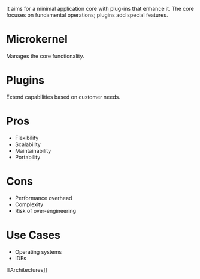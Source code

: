 It aims for a minimal application core with plug-ins that enhance it. The core focuses on fundamental operations; plugins add special features.

# Microkernel
Manages the core functionality.
# Plugins
Extend capabilities based on customer needs.

# Pros
- Flexibility
- Scalability
- Maintainability
- Portability
# Cons
- Performance overhead
- Complexity
- Risk of over-engineering

# Use Cases
- Operating systems
- IDEs

[[Architectures]]